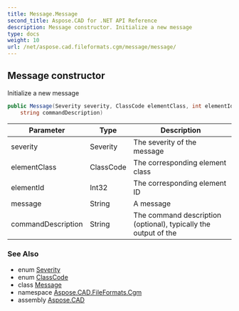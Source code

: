 ```yaml
---
title: Message.Message
second_title: Aspose.CAD for .NET API Reference
description: Message constructor. Initialize a new message
type: docs
weight: 10
url: /net/aspose.cad.fileformats.cgm/message/message/
---
```

## Message constructor

Initialize a new message

```csharp
public Message(Severity severity, ClassCode elementClass, int elementId, string message, 
    string commandDescription)
```

| Parameter | Type | Description |
| --- | --- | --- |
| severity | Severity | The severity of the message |
| elementClass | ClassCode | The corresponding element class |
| elementId | Int32 | The corresponding element ID |
| message | String | A message |
| commandDescription | String | The command description (optional), typically the output of the |

### See Also

* enum [Severity](../../../aspose.cad.fileformats.cgm.enums/severity/)
* enum [ClassCode](../../../aspose.cad.fileformats.cgm.enums/classcode/)
* class [Message](../)
* namespace [Aspose.CAD.FileFormats.Cgm](../../../aspose.cad.fileformats.cgm/)
* assembly [Aspose.CAD](../../../)


